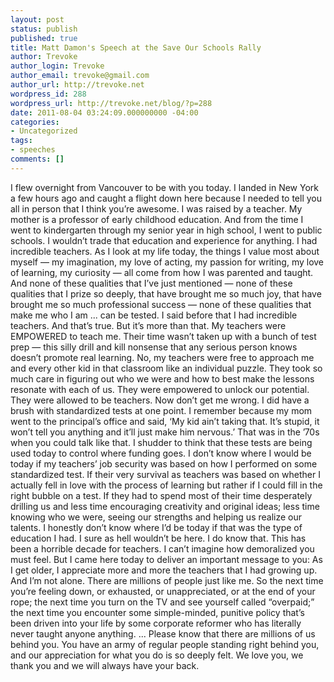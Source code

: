 ```yaml
---
layout: post
status: publish
published: true
title: Matt Damon's Speech at the Save Our Schools Rally
author: Trevoke
author_login: Trevoke
author_email: trevoke@gmail.com
author_url: http://trevoke.net
wordpress_id: 288
wordpress_url: http://trevoke.net/blog/?p=288
date: 2011-08-04 03:24:09.000000000 -04:00
categories:
- Uncategorized
tags:
- speeches
comments: []
---
```

I flew overnight from Vancouver to be with you today. I landed in New York a few hours ago and caught a flight down here because I needed to tell you all in person that I think you’re awesome.
I was raised by a teacher. My mother is a professor of early childhood education. And from the time I went to kindergarten through my senior year in high school, I went to public schools. I wouldn’t trade that education and experience for anything.
I had incredible teachers. As I look at my life today, the things I value most about myself — my imagination, my love of acting, my passion for writing, my love of learning, my curiosity — all come from how I was parented and taught.
And none of these qualities that I’ve just mentioned — none of these qualities that I prize so deeply, that have brought me so much joy, that have brought me so much professional success — none of these qualities that make me who I am ... can be tested.
I said before that I had incredible teachers. And that’s true. But it’s more than that. My teachers were EMPOWERED to teach me. Their time wasn’t taken up with a bunch of test prep — this silly drill and kill nonsense that any serious person knows doesn’t promote real learning. No, my teachers were free to approach me and every other kid in that classroom like an individual puzzle. They took so much care in figuring out who we were and how to best make the lessons resonate with each of us. They were empowered to unlock our potential. They were allowed to be teachers.
Now don’t get me wrong. I did have a brush with standardized tests at one point. I remember because my mom went to the principal’s office and said, ‘My kid ain’t taking that. It’s stupid, it won’t tell you anything and it’ll just make him nervous.’ That was in the ’70s when you could talk like that.
I shudder to think that these tests are being used today to control where funding goes.
I don’t know where I would be today if my teachers’ job security was based on how I performed on some standardized test. If their very survival as teachers was based on whether I actually fell in love with the process of learning but rather if I could fill in the right bubble on a test. If they had to spend most of their time desperately drilling us and less time encouraging creativity and original ideas; less time knowing who we were, seeing our strengths and helping us realize our talents.
I honestly don’t know where I’d be today if that was the type of education I had. I sure as hell wouldn’t be here. I do know that.
This has been a horrible decade for teachers. I can’t imagine how demoralized you must feel. But I came here today to deliver an important message to you: As I get older, I appreciate more and more the teachers that I had growing up. And I’m not alone. There are millions of people just like me.
So the next time you’re feeling down, or exhausted, or unappreciated, or at the end of your rope; the next time you turn on the TV and see yourself called “overpaid;” the next time you encounter some simple-minded, punitive policy that’s been driven into your life by some corporate reformer who has literally never taught anyone anything. ... Please know that there are millions of us behind you. You have an army of regular people standing right behind you, and our appreciation for what you do is so deeply felt. We love you, we thank you and we will always have your back.
